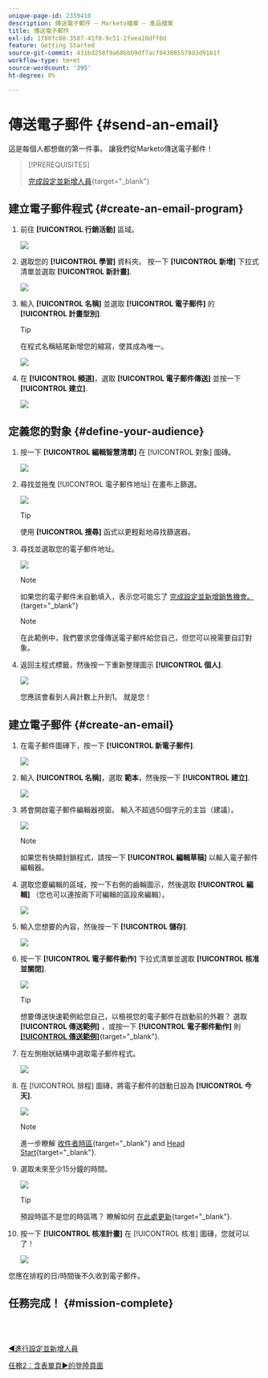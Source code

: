 ```yaml
---
unique-page-id: 2359410
description: 傳送電子郵件 — Marketo檔案 — 產品檔案
title: 傳送電子郵件
exl-id: 1f80fc08-3587-41f0-9c51-2feea10dff0d
feature: Getting Started
source-git-commit: 431bd258f9a68bbb9df7acf043085578d3d91b1f
workflow-type: tm+mt
source-wordcount: '395'
ht-degree: 0%

---
```


# 傳送電子郵件 {#send-an-email}

這是每個人都想做的第一件事。 讓我們從Marketo傳送電子郵件！

>[!PREREQUISITES]
>
>[完成設定並新增人員](/help/marketo/getting-started/quick-wins/get-set-up-and-add-a-person.md){target="_blank"}

## 建立電子郵件程式 {#create-an-email-program}

1. 前往 **[!UICONTROL 行銷活動]** 區域。

   ![](assets/send-an-email-1.png)

1. 選取您的 **[!UICONTROL 學習]** 資料夾。 按一下 **[!UICONTROL 新增]** 下拉式清單並選取 **[!UICONTROL 新計畫]**.

   ![](assets/send-an-email-2.png)

1. 輸入 **[!UICONTROL 名稱]** 並選取 **[!UICONTROL 電子郵件]** 的 **[!UICONTROL 計畫型別]**.

   >[!TIP]
   >
   >在程式名稱結尾新增您的縮寫，使其成為唯一。

   ![](assets/send-an-email-3.png)

1. 在 **[!UICONTROL 頻道]**，選取 **[!UICONTROL 電子郵件傳送]** 並按一下 **[!UICONTROL 建立]**.

   ![](assets/send-an-email-4.png)

## 定義您的對象 {#define-your-audience}

1. 按一下 **[!UICONTROL 編輯智慧清單]** 在 [!UICONTROL 對象] 圖磚。

   ![](assets/send-an-email-5.png)

1. 尋找並拖曳 [!UICONTROL 電子郵件地址] 在畫布上篩選。

   ![](assets/send-an-email-6.png)

   >[!TIP]
   >
   >使用 **[!UICONTROL 搜尋]** 函式以更輕鬆地尋找篩選器。

1. 尋找並選取您的電子郵件地址。

   ![](assets/send-an-email-7.png)

   >[!NOTE]
   >
   >如果您的電子郵件未自動填入，表示您可能忘了 [完成設定並新增銷售機會。](/help/marketo/getting-started/quick-wins/get-set-up-and-add-a-person.md){target="_blank"}

   >[!NOTE]
   >
   >在此範例中，我們要求您僅傳送電子郵件給您自己，但您可以視需要自訂對象。

1. 返回主程式標籤，然後按一下重新整理圖示 **[!UICONTROL 個人]**.

   ![](assets/send-an-email-8.png)

   您應該會看到人員計數上升到1。 就是您！

## 建立電子郵件 {#create-an-email}

1. 在電子郵件圖磚下，按一下 **[!UICONTROL 新電子郵件]**.

   ![](assets/send-an-email-9.png)

1. 輸入 **[!UICONTROL 名稱]**，選取 **範本**，然後按一下 **[!UICONTROL 建立]**.

   ![](assets/send-an-email-10.png)

1. 將會開啟電子郵件編輯器視窗。 輸入不超過50個字元的主旨（建議）。

   ![](assets/send-an-email-11.png)

   >[!NOTE]
   >
   >如果您有快顯封鎖程式，請按一下 **[!UICONTROL 編輯草稿]** 以輸入電子郵件編輯器。

1. 選取您要編輯的區域，按一下右側的齒輪圖示，然後選取 **[!UICONTROL 編輯]** （您也可以連按兩下可編輯的區段來編輯）。

   ![](assets/send-an-email-12.png)

1. 輸入您想要的內容，然後按一下 **[!UICONTROL 儲存]**.

   ![](assets/send-an-email-13.png)

1. 按一下 **[!UICONTROL 電子郵件動作]** 下拉式清單並選取 **[!UICONTROL 核准並關閉]**.

   ![](assets/send-an-email-14.png)

   >[!TIP]
   >
   >想要傳送快速範例給您自己，以檢視您的電子郵件在啟動前的外觀？ 選取 **[!UICONTROL 傳送範例]** ，或按一下 **[!UICONTROL 電子郵件動作]** 則 [**[!UICONTROL 傳送範例]**](/help/marketo/product-docs/email-marketing/general/creating-an-email/send-a-sample-email.md){target="_blank"}.

1. 在左側樹狀結構中選取電子郵件程式。

   ![](assets/send-an-email-15.png)

1. 在 [!UICONTROL 排程] 圖磚，將電子郵件的啟動日設為 **[!UICONTROL 今天]**.

   ![](assets/send-an-email-16.png)

   >[!NOTE]
   >
   >進一步瞭解 [收件者時區](/help/marketo/product-docs/email-marketing/email-programs/email-program-actions/scheduling-with-recipient-time-zone/schedule-email-programs-with-recipient-time-zone.md){target="_blank"} and [Head Start](/help/marketo/product-docs/email-marketing/email-programs/email-program-actions/head-start-for-email-programs.md){target="_blank"}.

1. 選取未來至少15分鐘的時間。

   ![](assets/send-an-email-17.png)

   >[!TIP]
   >
   >預設時區不是您的時區嗎？ 瞭解如何 [在此處更新](/help/marketo/product-docs/administration/settings/select-your-language-locale-and-time-zone.md){target="_blank"}.

1. 按一下 **[!UICONTROL 核准計畫]** 在 [!UICONTROL 核准] 圖磚，您就可以了！

   ![](assets/send-an-email-18.png)

您應在排程的日/時間後不久收到電子郵件。

## 任務完成！ {#mission-complete}

<br> 

[◄進行設定並新增人員](/help/marketo/getting-started/quick-wins/get-set-up-and-add-a-person.md)

[任務2：含表單頁►的登陸頁面](/help/marketo/getting-started/quick-wins/landing-page-with-a-form.md)
